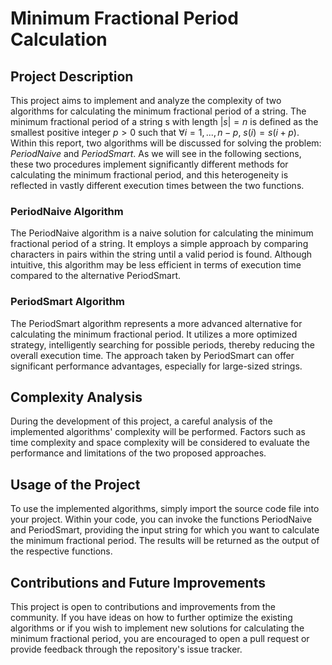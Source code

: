 # Minimum Fractional Period Calculation 
## Project Description 
This project aims to implement and analyze the complexity of two algorithms for calculating the minimum fractional period of a string. The minimum fractional period of a string s with length $|s| = n$ is defined as the smallest positive integer $p > 0$ such that $∀i=1,...,n-p$, $s(i)=s(i+p)$.  Within this report, two algorithms will be discussed for solving the problem: $PeriodNaive$ and $PeriodSmart$. As we will see in the following sections, these two procedures implement significantly different methods for calculating the minimum fractional period, and this heterogeneity is reflected in vastly different execution times between the two functions.  
### PeriodNaive Algorithm 
The PeriodNaive algorithm is a naive solution for calculating the minimum fractional period of a string. It employs a simple approach by comparing characters in pairs within the string until a valid period is found. Although intuitive, this algorithm may be less efficient in terms of execution time compared to the alternative PeriodSmart.  
### PeriodSmart Algorithm
The PeriodSmart algorithm represents a more advanced alternative for calculating the minimum fractional period. It utilizes a more optimized strategy, intelligently searching for possible periods, thereby reducing the overall execution time. The approach taken by PeriodSmart can offer significant performance advantages, especially for large-sized strings.  
## Complexity Analysis
During the development of this project, a careful analysis of the implemented algorithms' complexity will be performed. Factors such as time complexity and space complexity will be considered to evaluate the performance and limitations of the two proposed approaches.  
## Usage of the Project
To use the implemented algorithms, simply import the source code file into your project. Within your code, you can invoke the functions PeriodNaive and PeriodSmart, providing the input string for which you want to calculate the minimum fractional period. The results will be returned as the output of the respective functions.  
## Contributions and Future Improvements
This project is open to contributions and improvements from the community. If you have ideas on how to further optimize the existing algorithms or if you wish to implement new solutions for calculating the minimum fractional period, you are encouraged to open a pull request or provide feedback through the repository's issue tracker.
